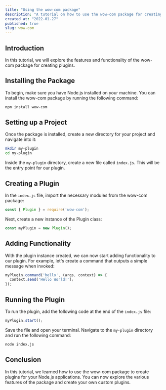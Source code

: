 ```yaml
---
title: "Using the wow-com package"
description: "A tutorial on how to use the wow-com package for creating plugins"
created_at: "2022-01-27"
published: true
slug: wow-com
---
```


## Introduction
In this tutorial, we will explore the features and functionality of the wow-com package for creating plugins.

## Installing the Package
To begin, make sure you have Node.js installed on your machine. You can install the wow-com package by running the following command:

```bash
npm install wow-com
```

## Setting up a Project
Once the package is installed, create a new directory for your project and navigate into it:

```bash
mkdir my-plugin
cd my-plugin
```

Inside the `my-plugin` directory, create a new file called `index.js`. This will be the entry point for our plugin.

## Creating a Plugin
In the `index.js` file, import the necessary modules from the wow-com package:

```javascript
const { Plugin } = require('wow-com');
```

Next, create a new instance of the Plugin class:

```javascript
const myPlugin = new Plugin();
```

## Adding Functionality
With the plugin instance created, we can now start adding functionality to our plugin. For example, let's create a command that outputs a simple message when invoked:

```javascript
myPlugin.command('hello', (args, context) => {
  context.send('Hello World!');
});
```

## Running the Plugin
To run the plugin, add the following code at the end of the `index.js` file:

```javascript
myPlugin.start();
```

Save the file and open your terminal. Navigate to the `my-plugin` directory and run the following command:

```bash
node index.js
```

## Conclusion
In this tutorial, we learned how to use the wow-com package to create plugins for your Node.js applications. You can now explore the various features of the package and create your own custom plugins.

